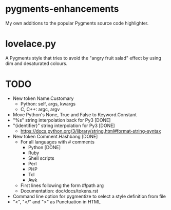 # pygments-enhancements
My own additions to the popular Pygments source code highlighter.

# lovelace.py
A Pygments style that tries to avoid the "angry fruit salad" effect by using
dim and desaturated colours.

# TODO
- New token Name.Customary
    * Python: self, args, kwargs
    * C, C++: argc, argv
- Move Python's None, True and False to Keyword.Constant
- "%s" string interpolation back for Py3 [DONE]
- "{identifier}" string interpolation for Py3 [DONE]
    * https://docs.python.org/3/library/string.html#format-string-syntax
- New token Comment.Hashbang [DONE]
    * For all languages with # comments
        * Python [DONE]
        * Ruby
        * Shell scripts
        * Perl
        * PHP
        * Tcl
        * Awk
    * First lines following the form #!path arg
    * Documentation: doc/docs/tokens.rst
- Command line option for pygmentize to select a style definition from file
- "<", "</" and ">" as Punctuation in HTML
